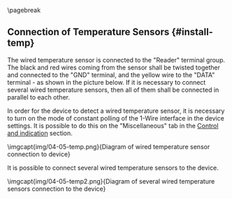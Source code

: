 \pagebreak

## Connection of Temperature Sensors {#install-temp}

The wired temperature sensor is connected to the "Reader" terminal group. The black and red wires coming from the sensor shall be twisted together and connected to the "GND" terminal, and the yellow wire to the "DATA" terminal - as shown in the picture below. If it is necessary to connect several wired temperature sensors, then all of them shall be connected in parallel to each other.

In order for the device to detect a wired temperature sensor, it is necessary to turn on the mode of constant polling of the 1-Wire interface in the device settings. It is possible to do this on the "Miscellaneous" tab in the [Control and indication](#control-indication) section.

\imgcapt{img/04-05-temp.png}{Diagram of wired temperature sensor connection to device}

It is possible to connect several wired temperature sensors to the device.

\imgcapt{img/04-05-temp2.png}{Diagram of several wired temperature sensors connection to the device}
